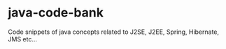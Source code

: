 # java-code-bank
Code snippets of java concepts related to J2SE, J2EE, Spring, Hibernate, JMS etc...
